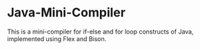 # Java-Mini-Compiler
This is a mini-compiler for if-else and for loop constructs of Java, implemented using Flex and Bison. 
